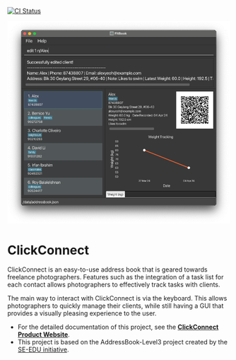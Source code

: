 [![CI Status](https://github.com/se-edu/addressbook-level3/workflows/Java%20CI/badge.svg)](https://github.com/AY2324S2-CS2103T-T17-3/tp/actions)

![Ui](docs/images/Ui.png)

# ClickConnect
ClickConnect is an easy-to-use address book that is geared towards freelance photographers.
Features such as the integration of a task list for each contact allows photographers
to effectively track tasks with clients.

The main way to interact with ClickConnect is via the keyboard. This allows photographers to quickly manage
their clients, while still having a GUI that provides a visually pleasing experience to the user.

* For the detailed documentation of this project, see the **[ClickConnect Product Website](https://ay2324s2-cs2103t-t17-3.github.io/tp/)**.
* This project is based on the AddressBook-Level3 project created by the [SE-EDU initiative](https://se-education.org).
